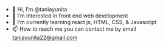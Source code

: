 - 👋 Hi, I’m @taniayunita
- 👀 I’m interested in front end web development
- 🌱 I’m currently learning react js, HTML, CSS, & Javascript
- 📫 How to reach me you can contact me by email taniayunita22@gmail.com

<!---
taniayunita/taniayunita is a ✨ special ✨ repository because its `README.md` (this file) appears on your GitHub profile.
You can click the Preview link to take a look at your changes.
--->
